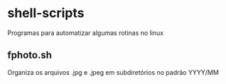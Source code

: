 # shell-scripts

Programas para automatizar algumas rotinas no linux

## fphoto.sh

Organiza os arquivos .jpg e .jpeg em subdiretórios no padrão YYYY/MM
